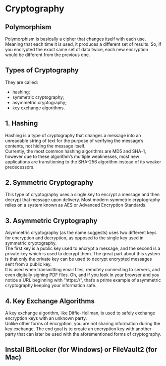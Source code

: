# Cryptography
## Polymorphism
Polymorphism is basically a cipher that changes itself with each use. Meaning that each time it is used, it produces a different set of results. So, if you encrypted the exact same set of data twice, each new encryption would be different from the previous one.

## Types of Cryptography
They are called: 
- hashing; 
- symmetric cryptography; 
- asymmetric cryptography;
- key exchange algorithms.

## 1. Hashing
Hashing is a type of cryptography that changes a message into an unreadable string of text for the purpose of verifying the message’s contents, not hiding the message itself. \
Currently, the most common hashing algorithms are MD5 and SHA-1, however due to these algorithm’s multiple weaknesses, most new applications are transitioning to the SHA-256 algorithm instead of its weaker predecessors.

## 2. Symmetric Cryptography
This type of cryptography uses a single key to encrypt a message and then decrypt that message upon delivery.
Most modern symmetric cryptography relies on a system known as AES or Advanced Encryption Standards.

## 3. Asymmetric Cryptography
Asymmetric cryptography (as the name suggests) uses two different keys for encryption and decryption, as opposed to the single key used in symmetric cryptography. \
The first key is a public key used to encrypt a message, and the second is a private key which is used to decrypt them. The great part about this system is that only the private key can be used to decrypt encrypted messages sent from a public key. \
It is used when transmitting email files, remotely connecting to servers, and even digitally signing PDF files. Oh, and if you look in your browser and you notice a URL beginning with “https://”, that’s a prime example of asymmetric cryptography keeping your information safe.

## 4. Key Exchange Algorithms
A key exchange algorithm, like Diffie-Hellman, is used to safely exchange encryption keys with an unknown party. \
Unlike other forms of encryption, you are not sharing information during the key exchange. The end goal is to create an encryption key with another party that can later be used with the aforementioned forms of cryptography.

## Install BitLocker (for Windows) or FileVault2 (for Mac)
